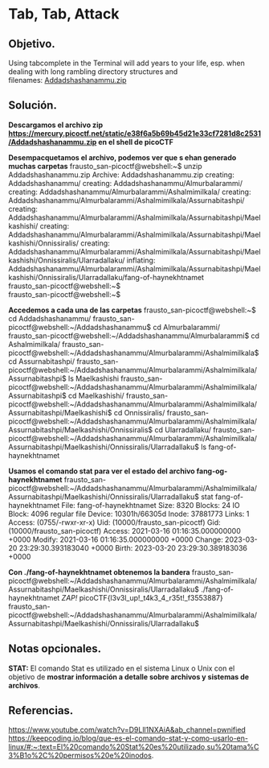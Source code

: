 # Tab, Tab, Attack

## Objetivo.

Using tabcomplete in the Terminal will add years to your life, esp. when dealing with long rambling directory structures and filenames: [Addadshashanammu.zip](https://mercury.picoctf.net/static/e38f6a5b69b45d21e33cf7281d8c2531/Addadshashanammu.zip)

## Solución.

**Descargamos el archivo zip https://mercury.picoctf.net/static/e38f6a5b69b45d21e33cf7281d8c2531/Addadshashanammu.zip en el shell de picoCTF**

**Desempacquetamos el archivo, podemos ver que s ehan generado muchas carpetas**
frausto_san-picoctf@webshell:~$ unzip Addadshashanammu.zip 
Archive:  Addadshashanammu.zip
   creating: Addadshashanammu/
   creating: Addadshashanammu/Almurbalarammi/
   creating: Addadshashanammu/Almurbalarammi/Ashalmimilkala/
   creating: Addadshashanammu/Almurbalarammi/Ashalmimilkala/Assurnabitashpi/
   creating: Addadshashanammu/Almurbalarammi/Ashalmimilkala/Assurnabitashpi/Maelkashishi/
   creating: Addadshashanammu/Almurbalarammi/Ashalmimilkala/Assurnabitashpi/Maelkashishi/Onnissiralis/
   creating: Addadshashanammu/Almurbalarammi/Ashalmimilkala/Assurnabitashpi/Maelkashishi/Onnissiralis/Ularradallaku/
  inflating: Addadshashanammu/Almurbalarammi/Ashalmimilkala/Assurnabitashpi/Maelkashishi/Onnissiralis/Ularradallaku/fang-of-haynekhtnamet  
frausto_san-picoctf@webshell:~$  
frausto_san-picoctf@webshell:~$ 

**Accedemos a cada una de las carpetas**
frausto_san-picoctf@webshell:~$ cd Addadshashanammu/
frausto_san-picoctf@webshell:~/Addadshashanammu$ cd Almurbalarammi/
frausto_san-picoctf@webshell:~/Addadshashanammu/Almurbalarammi$ cd Ashalmimilkala/
frausto_san-picoctf@webshell:~/Addadshashanammu/Almurbalarammi/Ashalmimilkala$ cd Assurnabitashpi/
frausto_san-picoctf@webshell:~/Addadshashanammu/Almurbalarammi/Ashalmimilkala/Assurnabitashpi$ ls
Maelkashishi
frausto_san-picoctf@webshell:~/Addadshashanammu/Almurbalarammi/Ashalmimilkala/Assurnabitashpi$ cd Maelkashishi/ 
frausto_san-picoctf@webshell:~/Addadshashanammu/Almurbalarammi/Ashalmimilkala/Assurnabitashpi/Maelkashishi$ cd Onnissiralis/
frausto_san-picoctf@webshell:~/Addadshashanammu/Almurbalarammi/Ashalmimilkala/Assurnabitashpi/Maelkashishi/Onnissiralis$ cd Ularradallaku/
frausto_san-picoctf@webshell:~/Addadshashanammu/Almurbalarammi/Ashalmimilkala/Assurnabitashpi/Maelkashishi/Onnissiralis/Ularradallaku$ ls
fang-of-haynekhtnamet

**Usamos el comando stat para ver el estado del archivo fang-og-haynekhtnamet**
frausto_san-picoctf@webshell:~/Addadshashanammu/Almurbalarammi/Ashalmimilkala/Assurnabitashpi/Maelkashishi/Onnissiralis/Ularradallaku$ stat fang-of-haynekhtnamet 
  File: fang-of-haynekhtnamet
  Size: 8320            Blocks: 24         IO Block: 4096   regular file
Device: 10301h/66305d   Inode: 37881773    Links: 1
Access: (0755/-rwxr-xr-x)  Uid: (10000/frausto_san-picoctf)   Gid: (10000/frausto_san-picoctf)
Access: 2021-03-16 01:16:35.000000000 +0000
Modify: 2021-03-16 01:16:35.000000000 +0000
Change: 2023-03-20 23:29:30.393183040 +0000
 Birth: 2023-03-20 23:29:30.389183036 +0000

**Con ./fang-of-haynekhtnamet obtenemos la bandera**
frausto_san-picoctf@webshell:~/Addadshashanammu/Almurbalarammi/Ashalmimilkala/Assurnabitashpi/Maelkashishi/Onnissiralis/Ularradallaku$ ./fang-of-haynekhtnamet 
*ZAP!* picoCTF{l3v3l_up!_t4k3_4_r35t!_f3553887}
frausto_san-picoctf@webshell:~/Addadshashanammu/Almurbalarammi/Ashalmimilkala/Assurnabitashpi/Maelkashishi/Onnissiralis/Ularradallaku$

## Notas opcionales.

**STAT:** El comando Stat es utilizado en el sistema Linux o Unix con el objetivo de **mostrar información a detalle sobre archivos y sistemas de archivos**.

## Referencias.

https://www.youtube.com/watch?v=D9Lll1NXAiA&ab_channel=pwnified
https://keepcoding.io/blog/que-es-el-comando-stat-y-como-usarlo-en-linux/#:~:text=El%20comando%20Stat%20es%20utilizado,su%20tama%C3%B1o%2C%20permisos%20e%20inodos.